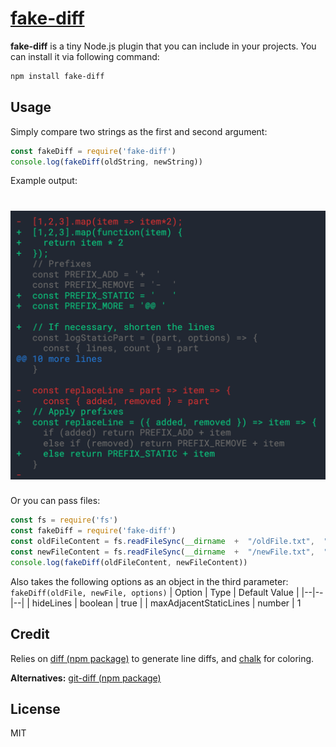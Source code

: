 # [fake-diff](https://www.npmjs.com/package/fake-diff)

**fake-diff** is a tiny Node.js plugin that you can include in your projects. You can install it via following command:

```bash
npm install fake-diff
```

## Usage
Simply compare two strings as the first and second argument:
```js
const fakeDiff = require('fake-diff')
console.log(fakeDiff(oldString, newString))
```
Example output:
# ![](image.png)
Or you can pass files:
```js
const fs = require('fs')
const fakeDiff = require('fake-diff')
const oldFileContent = fs.readFileSync(__dirname  +  "/oldFile.txt",  "utf-8")
const newFileContent = fs.readFileSync(__dirname  +  "/newFile.txt",  "utf-8")
console.log(fakeDiff(oldFileContent, newFileContent))
```
Also takes the following options as an object in the third parameter:
`fakeDiff(oldFile, newFile, options)`
| Option | Type | Default Value |
|--|--|--|
| hideLines | boolean | true |
| maxAdjacentStaticLines | number | 1

## Credit

Relies on [diff (npm package)](https://www.npmjs.com/package/diff) to generate line diffs, and [chalk](https://www.npmjs.com/package/chalk) for coloring. 

**Alternatives:**
[git-diff (npm package)](https://www.npmjs.com/package/git-diff)

## License
MIT